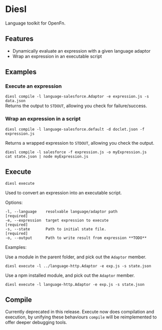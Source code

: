 Diesl
=====

Language toolkit for OpenFn.

Features
--------

* Dynamically evaluate an expression with a given language adaptor
* Wrap an expression in an executable script

Examples
--------

### Execute an expression

`diesl compile -l language-salesforce.Adaptor -e expression.js -s data.json`  
Returns the output to `STDOUT`, allowing you check for failure/success.

### Wrap an expression in a script

`diesl compile -l language-salesforce.default -d doclet.json -f expression.js`  

Returns a wrapped expression to `STDOUT`, allowing you check the output.

```
diesl compile -l salesforce -f expression.js -o myExpression.js
cat state.json | node myExpression.js
```

Execute
-------

`diesl execute`  

Used to convert an expression into an executable script.

Options:
```
-l, --language    resolvable language/adaptor path                [required]
-e, --expression  target expression to execute                    [required]
-s, --state       Path to initial state file.                     [required]
-o, --output      Path to write result from expression **TODO**
```

Examples:

Use a module in the parent folder, and pick out the `Adaptor` member.
```
diesl execute -l ../language-http.Adaptor -e exp.js -s state.json
```

Use a npm installed module, and pick out the `Adaptor` member.
```
diesl execute -l language-http.Adaptor -e exp.js -s state.json
```

Compile
-------

Currently deprecated in this release.
Execute now does compilation and execution, by unifying these behaviours
`compile` will be reimplemented to offer deeper debugging tools.
